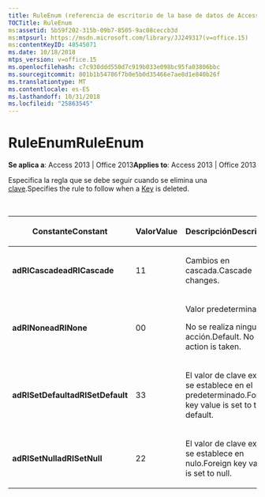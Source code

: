 ```yaml
---
title: RuleEnum (referencia de escritorio de la base de datos de Access)
TOCTitle: RuleEnum
ms:assetid: 5b59f202-315b-09b7-8505-9ac08ceccb3d
ms:mtpsurl: https://msdn.microsoft.com/library/JJ249317(v=office.15)
ms:contentKeyID: 48545071
ms.date: 10/18/2018
mtps_version: v=office.15
ms.openlocfilehash: c7c930ddd550d7c919b033e098bc95fa03806bbc
ms.sourcegitcommit: 801b1b54786f7b0e5b0d35466e7ae8d1e840b26f
ms.translationtype: MT
ms.contentlocale: es-ES
ms.lasthandoff: 10/31/2018
ms.locfileid: "25863545"
---
```

# <a name="ruleenum"></a><span data-ttu-id="1a1ea-102">RuleEnum</span><span class="sxs-lookup"><span data-stu-id="1a1ea-102">RuleEnum</span></span>

<span data-ttu-id="1a1ea-103">**Se aplica a**: Access 2013 | Office 2013</span><span class="sxs-lookup"><span data-stu-id="1a1ea-103">**Applies to**: Access 2013 | Office 2013</span></span>

<span data-ttu-id="1a1ea-104">Especifica la regla que se debe seguir cuando se elimina una [clave](key-object-adox.md).</span><span class="sxs-lookup"><span data-stu-id="1a1ea-104">Specifies the rule to follow when a [Key](key-object-adox.md) is deleted.</span></span>

<br/>

<table>
<colgroup>
<col style="width: 33%" />
<col style="width: 33%" />
<col style="width: 33%" />
</colgroup>
<thead>
<tr class="header">
<th><p><span data-ttu-id="1a1ea-105">Constante</span><span class="sxs-lookup"><span data-stu-id="1a1ea-105">Constant</span></span></p></th>
<th><p><span data-ttu-id="1a1ea-106">Valor</span><span class="sxs-lookup"><span data-stu-id="1a1ea-106">Value</span></span></p></th>
<th><p><span data-ttu-id="1a1ea-107">Descripción</span><span class="sxs-lookup"><span data-stu-id="1a1ea-107">Description</span></span></p></th>
</tr>
</thead>
<tbody>
<tr class="odd">
<td><p><span data-ttu-id="1a1ea-108"><strong>adRICascade</strong></span><span class="sxs-lookup"><span data-stu-id="1a1ea-108"><strong>adRICascade</strong></span></span></p></td>
<td><p><span data-ttu-id="1a1ea-109">1</span><span class="sxs-lookup"><span data-stu-id="1a1ea-109">1</span></span></p></td>
<td><p><span data-ttu-id="1a1ea-110">Cambios en cascada.</span><span class="sxs-lookup"><span data-stu-id="1a1ea-110">Cascade changes.</span></span></p></td>
</tr>
<tr class="even">
<td><p><span data-ttu-id="1a1ea-111"><strong>adRINone</strong></span><span class="sxs-lookup"><span data-stu-id="1a1ea-111"><strong>adRINone</strong></span></span></p></td>
<td><p><span data-ttu-id="1a1ea-112">0</span><span class="sxs-lookup"><span data-stu-id="1a1ea-112">0</span></span></p></td>
<td><p><span data-ttu-id="1a1ea-p101">Valor predeterminado.

No se realiza ninguna acción.</span><span class="sxs-lookup"><span data-stu-id="1a1ea-p101">Default. No action is taken.</span></span></p></td>
</tr>
<tr class="odd">
<td><p><span data-ttu-id="1a1ea-115"><strong>adRISetDefault</strong></span><span class="sxs-lookup"><span data-stu-id="1a1ea-115"><strong>adRISetDefault</strong></span></span></p></td>
<td><p><span data-ttu-id="1a1ea-116">3</span><span class="sxs-lookup"><span data-stu-id="1a1ea-116">3</span></span></p></td>
<td><p><span data-ttu-id="1a1ea-117">El valor de clave externa se establece en el predeterminado.</span><span class="sxs-lookup"><span data-stu-id="1a1ea-117">Foreign key value is set to the default.</span></span></p></td>
</tr>
<tr class="even">
<td><p><span data-ttu-id="1a1ea-118"><strong>adRISetNull</strong></span><span class="sxs-lookup"><span data-stu-id="1a1ea-118"><strong>adRISetNull</strong></span></span></p></td>
<td><p><span data-ttu-id="1a1ea-119">2</span><span class="sxs-lookup"><span data-stu-id="1a1ea-119">2</span></span></p></td>
<td><p><span data-ttu-id="1a1ea-120">El valor de clave externa se establece en nulo.</span><span class="sxs-lookup"><span data-stu-id="1a1ea-120">Foreign key value is set to null.</span></span></p></td>
</tr>
</tbody>
</table>

